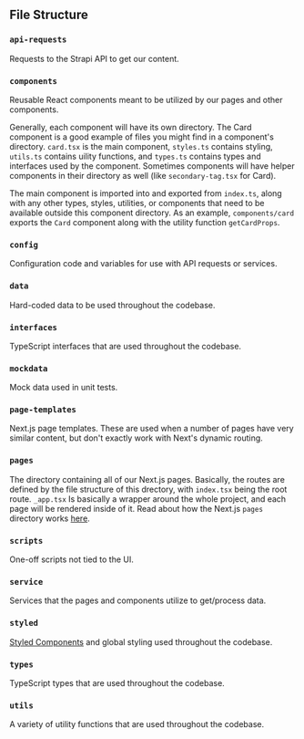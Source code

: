 ## File Structure

### `api-requests`

Requests to the Strapi API to get our content.
### `components`

Reusable React components meant to be utilized by our pages and other components.

Generally, each component will have its own directory. The Card component is a good example of files you might find in a component's directory. `card.tsx` is the main component, `styles.ts` contains styling, `utils.ts` contains uility functions, and `types.ts` contains types and interfaces used by the component. Sometimes components will have helper components in their directory as well (like `secondary-tag.tsx` for Card).

The main component is imported into and exported from `index.ts`, along with any other types, styles, utilities, or components that need to be available outside this component directory. As an example, `components/card` exports the `Card` component along with the utility function `getCardProps`.


### `config`

Configuration code and variables for use with API requests or services.

### `data`
Hard-coded data to be used throughout the codebase.

### `interfaces`

TypeScript interfaces that are used throughout the codebase.

### `mockdata`

Mock data used in unit tests.

### `page-templates`

Next.js page templates. These are used when a number of pages have very similar content, but don't exactly work with Next's dynamic routing.

### `pages`

The directory containing all of our Next.js pages. Basically, the routes are defined by the file structure of this drectory, with `index.tsx` being the root route. `_app.tsx` Is basically a wrapper around the whole project, and each page will be rendered inside of it. Read about how the Next.js `pages` directory works [here](https://nextjs.org/docs/basic-features/pages).

### `scripts`

One-off scripts not tied to the UI.

### `service`

Services that the pages and components utilize to get/process data.

### `styled`

[Styled Components](https://emotion.sh/docs/styled) and global styling used throughout the codebase.

### `types`

TypeScript types that are used throughout the codebase.

### `utils`

A variety of utility functions that are used throughout the codebase.
